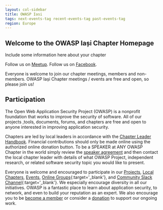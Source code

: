 ```yaml
---
layout: col-sidebar
title: OWASP Iasi
tags: next-events-tag recent-events-tag past-events-tag
region: Europe
---
```


## Welcome to the OWASP Iași Chapter Homepage
Include some information here about your chapter

Follow us on [Meetup](https://www.meetup.com/OWASP-Iasi-Meetup-Group/). Follow us on [Facebook](https://www.facebook.com/owasp.iasi/).

Everyone is welcome to join our chapter meetings, members and non-members. OWASP Iași Chapter meetings / events are free and open, so please join us!

## Participation
The Open Web Application Security Project (OWASP) is a nonprofit foundation that works to improve the security of software. All of our projects ,tools, documents, forums, and chapters are free and open to anyone interested in improving application security.

Chapters are led by local leaders in accordance with the [Chapter Leader Handbook](/www-policy/rules-of-procedure/chapter-handbook). Financial contributions should only be made online using the authorized online donation button. To be a SPEAKER at ANY OWASP Chapter in the world simply review the [speaker agreement](/www-policy/speaker-agreement) and then contact the local chapter leader with details of what OWASP Project, independent research, or related software security topic you would like to present.

Everyone is welcome and encouraged to participate in our [Projects](/projects), [Local Chapters](/chapters), [Events](/events), [Online Groups](https://groups.google.com/a/owasp.com/){:target='_blank'}, and [Community Slack Channel](https://owasp.slack.com/){:target='_blank'}. We especially encourage diversity in all our initiatives. OWASP is a fantastic place to learn about application security, to network, and even to build your reputation as an expert. We also encourage you to be [become a member](/membership) or consider a [donation](/donate) to support our ongoing work.
